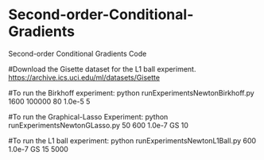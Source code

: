 # Second-order-Conditional-Gradients
Second-order Conditional Gradients Code

#Download the Gisette dataset for the L1 ball experiment.
https://archive.ics.uci.edu/ml/datasets/Gisette

#To run the Birkhoff experiment:
python runExperimentsNewtonBirkhoff.py 1600 100000 80 1.0e-5 5

#To run the Graphical-Lasso Experiment:
python runExperimentsNewtonGLasso.py 50 600 1.0e-7 GS 10

#To run the L1 ball experiment:
python runExperimentsNewtonL1Ball.py 600 1.0e-7 GS 15 5000
